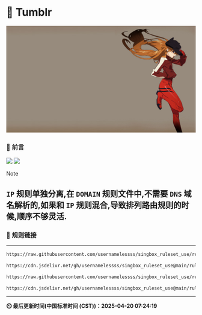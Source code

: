 
# 🧸 Tumblr
![](https://raw.githubusercontent.com/usernamelessss/picture-bed/main/images/202504042256831.jpg)
### 📣 前言
![](https://shields.io/badge/-移除重复规则-ff69b4) ![](https://shields.io/badge/-IP&nbsp;规则单独存放不与&nbsp;DOMAIN&nbsp;等混合-green)
> [!NOTE]
**`IP` 规则单独分离,在 `DOMAIN` 规则文件中,不需要 `DNS` 域名解析的,如果和 `IP` 规则混合,导致排列路由规则的时候,顺序不够灵活.**
---

###  🔗 规则链接
---

```url
https://raw.githubusercontent.com/usernamelessss/singbox_ruleset_use/refs/heads/main/rule/Tumblr/Tumblr_No_IP.json
```

```url
https://cdn.jsdelivr.net/gh/usernamelessss/singbox_ruleset_use@main/rule/Tumblr/Tumblr_No_IP.json
```

```url
https://raw.githubusercontent.com/usernamelessss/singbox_ruleset_use/refs/heads/main/rule/Tumblr/Tumblr_No_IP.srs
```

```url
https://cdn.jsdelivr.net/gh/usernamelessss/singbox_ruleset_use@main/rule/Tumblr/Tumblr_No_IP.srs
```

---
**⏲️ 最后更新时间(中国标准时间 (CST))：2025-04-20 07:24:19**